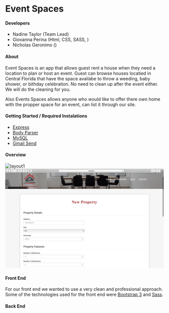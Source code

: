 # Event Spaces

#### Developers
* Nadine Taylor (Team Lead)
* Giovanna Perina (Html, CSS, SASS, )
* Nicholas Geronimo ()

#### About 
Event Spaces is an app that allows guest rent a house when they need a location to plan or host an event. Guest can browse houses locatied in Central Florida that have the space availabe to throw a weeding, baby shower, or bithday celebration. No need to clean up after the event either. We will do the cleaning for you. 

Also Events Spaces allows anyone who would like to offer there own home with the propper space for an event, can list it through our site.

#### Getting Started / Required Instalations
* [Express](https://www.npmjs.com/package/express)
* [Body Parser](https://www.npmjs.com/package/body-parser)
* [MySQL](https://www.npmjs.com/package/mysql)
* [Gmail Send](https://www.npmjs.com/package/gmail-send)

#### Overview

![layout1](public/assets/images/pagelayout1.png)
![layout2](public/assets/images/pagelayout2.png)

#### Front End 
For our front end we wanted to use a very clean and professional approach. Some of the technologies used for the front end were [Bootstrap 3](http://getbootstrap.com/docs/3.3/) and [Sass](https://sass-lang.com/).

#### Back End 





